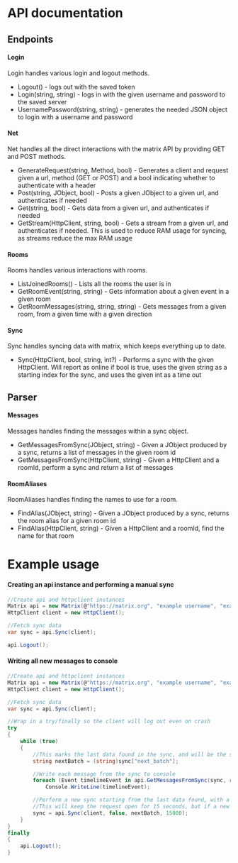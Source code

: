 # API documentation
## Endpoints
#### Login
Login handles various login and logout methods.
* Logout() - logs out with the saved token
* Login(string, string) - logs in with the given username and password to the saved server
* UsernamePassword(string, string) - generates the needed JSON object to login with a username and password

#### Net
Net handles all the direct interactions with the matrix API by providing GET and POST methods.
* GenerateRequest(string, Method, bool) - Generates a client and request given a url, method (GET or POST) and a bool indicating whether to authenticate with a header
* Post(string, JObject, bool) - Posts a given JObject to a given url, and authenticates if needed
* Get(string, bool) - Gets data from a given url, and authenticates if needed
* GetStream(HttpClient, string, bool) - Gets a stream from a given url, and authenticates if needed. This is used to reduce RAM usage for syncing, as streams reduce the max RAM usage

#### Rooms
Rooms handles various interactions with rooms.
* ListJoinedRooms() - Lists all the rooms the user is in
* GetRoomEvent(string, string) - Gets information about a given event in a given room
* GetRoomMessages(string, string, string) - Gets messages from a given room, from a given time with a given direction

#### Sync
Sync handles syncing data with matrix, which keeps everything up to date.
* Sync(HttpClient, bool, string, int?) - Performs a sync with the given HttpClient. Will report as online if bool is true, uses the given string as a starting index for the sync, and uses the given int as a time out

## Parser
#### Messages
Messages handles finding the messages within a sync object.
* GetMessagesFromSync(JObject, string) - Given a JObject produced by a sync, returns a list of messages in the given room id
* GetMessagesFromSync(HttpClient, string) - Given a HttpClient and a roomId, perform a sync and return a list of messages

#### RoomAliases
RoomAliases handles finding the names to use for a room.
* FindAlias(JObject, string) - Given a JObject produced by a sync, returns the room alias for a given room id
* FindAlias(HttpClient, string) - Given a HttpClient and a roomId, find the name for that room

# Example usage
#### Creating an api instance and performing a manual sync
```csharp
//Create api and httpclient instances
Matrix api = new Matrix(@"https://matrix.org", "example username", "example password");
HttpClient client = new HttpClient();

//Fetch sync data
var sync = api.Sync(client);

api.Logout();
```

#### Writing all new messages to console
```csharp
//Create api and httpclient instances
Matrix api = new Matrix(@"https://matrix.org", "example username", "example password");
HttpClient client = new HttpClient();

//Fetch sync data
var sync = api.Sync(client);

//Wrap in a try/finally so the client will log out even on crash
try 
{
    while (true) 
    {
        //This marks the last data found in the sync, and will be the starting point for the next sync
        string nextBatch = (string)sync["next_batch"];

        //Write each message from the sync to console
        foreach (Event timelineEvent in api.GetMessagesFromSync(sync, roomId))
            Console.WriteLine(timelineEvent);

        //Perform a new sync starting from the last data found, with a timeout of 15 seconds
        //This will keep the request open for 15 seconds, but if a new messages is sent before then it will return early
        sync = api.Sync(client, false, nextBatch, 15000);
    }
}
finally 
{
    api.Logout();
}
```